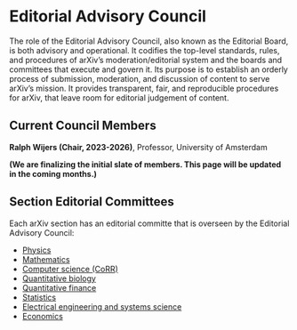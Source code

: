 # Editorial Advisory Council

The role of the Editorial Advisory Council, also known as the Editorial Board, is both
advisory and operational. It codifies the top-level standards, rules, and procedures of
arXiv’s moderation/editorial system and the boards and committees that execute and
govern it. Its purpose is to establish an orderly process of submission, moderation, and
discussion of content to serve arXiv’s mission. It provides transparent, fair, and
reproducible procedures for arXiv, that leave room for editorial judgement of content.

## Current Council Members

**Ralph Wijers (Chair, 2023-2026)**, Professor, University of Amsterdam

**(We are finalizing the initial slate of members. This page will be updated in the coming months.)**


## Section Editorial Committees

Each arXiv section has an editorial committe that is overseen by the  Editorial Advisory Council:

- [Physics](../../help/physics/index.md#AdvisoryCommittee)
- [Mathematics](../../help/math/index.md#AdvisoryCommittee)
- [Computer science (CoRR)](../../help/cs/index.md)
- [Quantitative biology](../../help/q-bio/index.md#AdvisoryCommittee)
- [Quantitative finance](../../help/q-fin/index.md#AdvisoryCommittee)
- [Statistics](../../help/statistics/index.md#AdvisoryCommittee)
- [Electrical engineering and systems science](../../help/eess/index.md#AdvisoryCommittee)
- [Economics](../../help/econ/index.md#AdvisoryCommittee)
